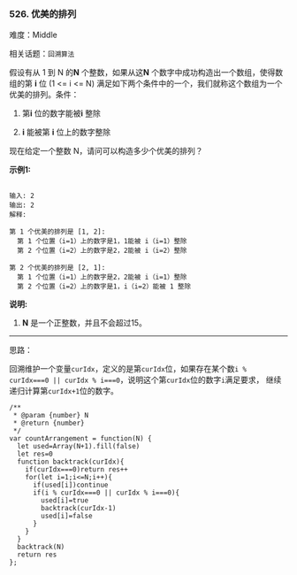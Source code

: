 ### 526. 优美的排列

难度：Middle

相关话题：`回溯算法`

假设有从 1 到 N 的**N** 个整数，如果从这**N** 个数字中成功构造出一个数组，使得数组的第 **i** 位 (1 <= i <= N) 满足如下两个条件中的一个，我们就称这个数组为一个优美的排列。条件：




1. 第**i** 位的数字能被**i** 整除

2. **i**  能被第 **i**  位上的数字整除





现在给定一个整数 N，请问可以构造多少个优美的排列？



**示例1:** 



```

输入: 2
输出: 2
解释: 

第 1 个优美的排列是 [1, 2]:
  第 1 个位置（i=1）上的数字是1，1能被 i（i=1）整除
  第 2 个位置（i=2）上的数字是2，2能被 i（i=2）整除

第 2 个优美的排列是 [2, 1]:
  第 1 个位置（i=1）上的数字是2，2能被 i（i=1）整除
  第 2 个位置（i=2）上的数字是1，i（i=2）能被 1 整除
```


**说明:** 




1. **N**  是一个正整数，并且不会超过15。






-----

思路：

回溯维护一个变量`curIdx`，定义的是第`curIdx`位，如果存在某个数`i % curIdx===0 || curIdx % i===0`，说明这个第`curIdx`位的数字`i`满足要求，
继续递归计算第`curIdx+1`位的数字。

```
/**
 * @param {number} N
 * @return {number}
 */
var countArrangement = function(N) {
  let used=Array(N+1).fill(false)
  let res=0
  function backtrack(curIdx){
    if(curIdx===0)return res++
    for(let i=1;i<=N;i++){
      if(used[i])continue
      if(i % curIdx===0 || curIdx % i===0){
        used[i]=true
        backtrack(curIdx-1)
        used[i]=false
      }
    }
  }
  backtrack(N)
  return res
};
```

